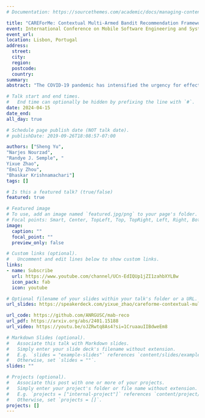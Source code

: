 ```yaml
---
# Documentation: https://sourcethemes.com/academic/docs/managing-content/

title: "CAREForMe: Contextual Multi-Armed Bandit Recommendation Framework for Mental Health [MOBILESoft 2024 Paper Presentation]"
event: International Conference on Mobile Software Engineering and Systems (MOBILESoft 2024)
event_url:
location: Lisbon, Portugal
address:
  street:
  city:
  region:
  postcode:
  country:
summary:
abstract: "The COVID-19 pandemic has intensified the urgency for effective and accessible mental health interventions in people’s daily lives. Mobile Health (mHealth) solutions, such as AI Chatbots and Mindfulness Apps, have gained traction as they expand beyond traditional clinical settings to support daily life. However, the effectiveness of current mHealth solutions is impeded by the lack of context-awareness, personalization, and modularity to foster their reusability. This paper introduces CAREForMe, a contextual multi-armed bandit (CMAB) recommendation framework for mental health. Designed with context-awareness, personalization, and modularity at its core, CAREForMe harnesses mobile sensing and integrates online learning algorithms with user clustering capability to deliver timely, personalized recommendations. With its modular design, CAREForMe serves as both a customizable recommendation framework to guide future research, and a collaborative platform to facilitate interdisciplinary contributions in mHealth research. We showcase CAREForMe’s versatility through its implementation across various platforms (e.g., Discord, Telegram) and its customization to diverse recommendation features."

# Talk start and end times.
#   End time can optionally be hidden by prefixing the line with `#`.
date: 2024-04-15
date_end: 
all_day: true

# Schedule page publish date (NOT talk date).
# publishDate: 2019-09-26T18:08:57-07:00

authors: ["Sheng Yu", 
"Narjes Nourzad", 
"Randye J. Semple", "
Yixue Zhao", 
"Emily Zhou", 
"Bhaskar Krishnamachari"]
tags: []

# Is this a featured talk? (true/false)
featured: true

# Featured image
# To use, add an image named `featured.jpg/png` to your page's folder. 
# Focal points: Smart, Center, TopLeft, Top, TopRight, Left, Right, BottomLeft, Bottom, BottomRight.
image:
  caption: ""
  focal_point: ""
  preview_only: false

# Custom links (optional).
#   Uncomment and edit lines below to show custom links.
links:
- name: Subscribe
  url: https://www.youtube.com/channel/UCn-EdIQUp1jZI1zahbXYLBw
  icon_pack: fab
  icon: youtube

# Optional filename of your slides within your talk's folder or a URL.
url_slides: https://speakerdeck.com/yixue_zhao/careforme-contextual-multi-armed-bandit-recommendation-framework-for-mental-health

url_code: https://github.com/ANRGUSC/mab-reco
url_pdf: https://arxiv.org/abs/2401.15188
url_video: https://youtu.be/oJZRwtq8As4?si=1CruaauIIBdweEm8

# Markdown Slides (optional).
#   Associate this talk with Markdown slides.
#   Simply enter your slide deck's filename without extension.
#   E.g. `slides = "example-slides"` references `content/slides/example-slides.md`.
#   Otherwise, set `slides = ""`.
slides: ""

# Projects (optional).
#   Associate this post with one or more of your projects.
#   Simply enter your project's folder or file name without extension.
#   E.g. `projects = ["internal-project"]` references `content/project/deep-learning/index.md`.
#   Otherwise, set `projects = []`.
projects: []
---
```

